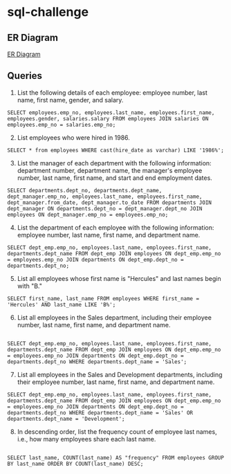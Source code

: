 # sql-challenge

## ER Diagram 
[ER Diagram](/img/ER.png)

## Queries

1. List the following details of each employee: employee number, last name, first name, gender, and salary.

```postgresql
SELECT employees.emp_no, employees.last_name, employees.first_name, employees.gender, salaries.salary FROM employees JOIN salaries ON employees.emp_no = salaries.emp_no;
```
2. List employees who were hired in 1986.
```postgresql
SELECT * from employees WHERE cast(hire_date as varchar) LIKE '1986%';
```

3. List the manager of each department with the following information: department number, department name, the manager's employee number, last name, first name, and start and end employment dates.
```postgresql
SELECT departments.dept_no, departments.dept_name, dept_manager.emp_no, employees.last_name, employees.first_name, dept_manager.from_date, dept_manager.to_date FROM departments JOIN dept_manager ON departments.dept_no = dept_manager.dept_no JOIN employees ON dept_manager.emp_no = employees.emp_no;
```
4. List the department of each employee with the following information: employee number, last name, first name, and department name.
```postgresql
SELECT dept_emp.emp_no, employees.last_name, employees.first_name, departments.dept_name FROM dept_emp JOIN employees ON dept_emp.emp_no = employees.emp_no JOIN departments ON dept_emp.dept_no = departments.dept_no;
```
5. List all employees whose first name is "Hercules" and last names begin with "B."
```postgresql
SELECT first_name, last_name FROM employees WHERE first_name = 'Hercules' AND last_name LIKE 'B%';
```


6. List all employees in the Sales department, including their employee number, last name, first name, and department name.
```postgresql

SELECT dept_emp.emp_no, employees.last_name, employees.first_name, departments.dept_name FROM dept_emp JOIN employees ON dept_emp.emp_no = employees.emp_no JOIN departments ON dept_emp.dept_no = departments.dept_no WHERE departments.dept_name = 'Sales';
```
7. List all employees in the Sales and Development departments, including their employee number, last name, first name, and department name.
```postgresql
SELECT dept_emp.emp_no, employees.last_name, employees.first_name, departments.dept_name FROM dept_emp JOIN employees ON dept_emp.emp_no = employees.emp_no JOIN departments ON dept_emp.dept_no = departments.dept_no WHERE departments.dept_name = 'Sales' OR departments.dept_name = 'Development';
```
8. In descending order, list the frequency count of employee last names, i.e., how many employees share each last name.
```postgresql

SELECT last_name, COUNT(last_name) AS "frequency" FROM employees GROUP BY last_name ORDER BY COUNT(last_name) DESC;
```
